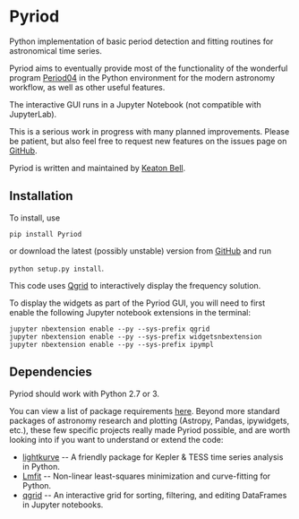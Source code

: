 # Pyriod

Python implementation of basic period detection and fitting routines for astronomical time series.  

Pyriod aims to eventually provide most of the functionality of the wonderful program [Period04](https://www.univie.ac.at/tops/Period04/) in the Python environment for the modern astronomy workflow, as well as other useful features.

The interactive GUI runs in a Jupyter Notebook (not compatible with JupyterLab).

This is a serious work in progress with many planned improvements. Please be patient, but also feel free to request new features on the issues page on [GitHub](https://github.com/keatonb/Pyriod/issues).

Pyriod is written and maintained by [Keaton Bell](http://staff.washington.edu/keatonb/).

## Installation

To install, use

```pip install Pyriod```

or download the latest (possibly unstable) version from [GitHub](https://github.com/keatonb/Pyriod) and run

```python setup.py install```.

This code uses [Qgrid](https://github.com/quantopian/qgrid) to interactively display the frequency solution. 

To display the widgets as part of the Pyriod GUI, you will need to first enable the following Jupyter notebook extensions in the terminal:
```
jupyter nbextension enable --py --sys-prefix qgrid
jupyter nbextension enable --py --sys-prefix widgetsnbextension
jupyter nbextension enable --py --sys-prefix ipympl
```

## Dependencies

Pyriod should work with Python 2.7 or 3. 

You can view a list of package requirements [here](https://github.com/keatonb/Pyriod/blob/master/requirements.txt). Beyond more standard packages of astronomy research and plotting (Astropy, Pandas, ipywidgets, etc.), these few specific projects really made Pyriod possible, and are worth looking into if you want to understand or extend the code:

 * [lightkurve](https://docs.lightkurve.org/) -- A friendly package for Kepler & TESS time series analysis in Python.
 * [Lmfit](https://lmfit.github.io/lmfit-py/) -- Non-linear least-squares minimization and curve-fitting for Python.
 * [qgrid](https://github.com/quantopian/qgrid) -- An interactive grid for sorting, filtering, and editing DataFrames in Jupyter notebooks.
